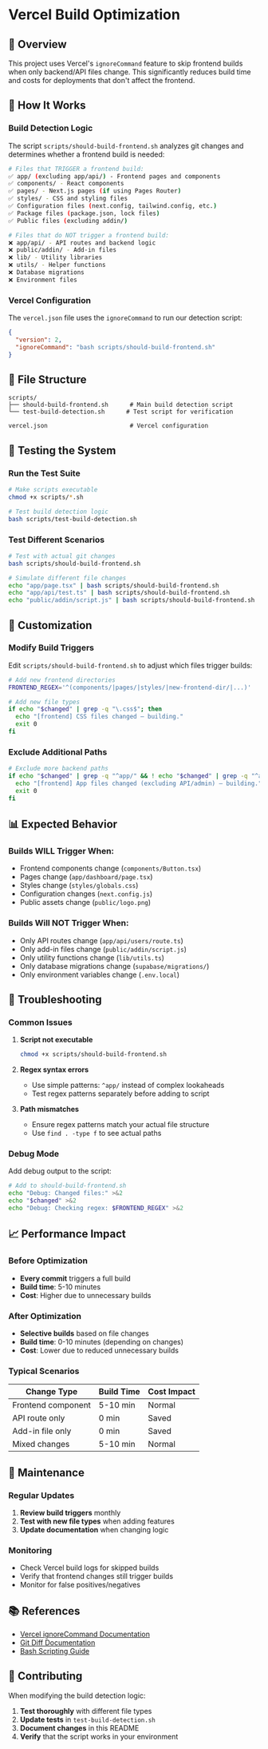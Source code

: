 # Vercel Build Optimization

## 🎯 **Overview**

This project uses Vercel's `ignoreCommand` feature to skip frontend builds when only backend/API files change. This significantly reduces build time and costs for deployments that don't affect the frontend.

## 🚀 **How It Works**

### **Build Detection Logic**

The script `scripts/should-build-frontend.sh` analyzes git changes and determines whether a frontend build is needed:

```bash
# Files that TRIGGER a frontend build:
✅ app/ (excluding app/api/) - Frontend pages and components
✅ components/ - React components
✅ pages/ - Next.js pages (if using Pages Router)
✅ styles/ - CSS and styling files
✅ Configuration files (next.config, tailwind.config, etc.)
✅ Package files (package.json, lock files)
✅ Public files (excluding addin/)

# Files that do NOT trigger a frontend build:
❌ app/api/ - API routes and backend logic
❌ public/addin/ - Add-in files
❌ lib/ - Utility libraries
❌ utils/ - Helper functions
❌ Database migrations
❌ Environment files
```

### **Vercel Configuration**

The `vercel.json` file uses the `ignoreCommand` to run our detection script:

```json
{
  "version": 2,
  "ignoreCommand": "bash scripts/should-build-frontend.sh"
}
```

## 📁 **File Structure**

```
scripts/
├── should-build-frontend.sh      # Main build detection script
└── test-build-detection.sh      # Test script for verification

vercel.json                       # Vercel configuration
```

## 🧪 **Testing the System**

### **Run the Test Suite**

```bash
# Make scripts executable
chmod +x scripts/*.sh

# Test build detection logic
bash scripts/test-build-detection.sh
```

### **Test Different Scenarios**

```bash
# Test with actual git changes
bash scripts/should-build-frontend.sh

# Simulate different file changes
echo "app/page.tsx" | bash scripts/should-build-frontend.sh
echo "app/api/test.ts" | bash scripts/should-build-frontend.sh
echo "public/addin/script.js" | bash scripts/should-build-frontend.sh
```

## 🔧 **Customization**

### **Modify Build Triggers**

Edit `scripts/should-build-frontend.sh` to adjust which files trigger builds:

```bash
# Add new frontend directories
FRONTEND_REGEX='^(components/|pages/|styles/|new-frontend-dir/|...)'

# Add new file types
if echo "$changed" | grep -q "\.css$"; then
  echo "[frontend] CSS files changed — building."
  exit 0
fi
```

### **Exclude Additional Paths**

```bash
# Exclude more backend paths
if echo "$changed" | grep -q "^app/" && ! echo "$changed" | grep -q "^app/(api|admin)/"; then
  echo "[frontend] App files changed (excluding API/admin) — building."
  exit 0
fi
```

## 📊 **Expected Behavior**

### **Builds WILL Trigger When:**
- Frontend components change (`components/Button.tsx`)
- Pages change (`app/dashboard/page.tsx`)
- Styles change (`styles/globals.css`)
- Configuration changes (`next.config.js`)
- Public assets change (`public/logo.png`)

### **Builds Will NOT Trigger When:**
- Only API routes change (`app/api/users/route.ts`)
- Only add-in files change (`public/addin/script.js`)
- Only utility functions change (`lib/utils.ts`)
- Only database migrations change (`supabase/migrations/`)
- Only environment variables change (`.env.local`)

## 🚨 **Troubleshooting**

### **Common Issues**

1. **Script not executable**
   ```bash
   chmod +x scripts/should-build-frontend.sh
   ```

2. **Regex syntax errors**
   - Use simple patterns: `^app/` instead of complex lookaheads
   - Test regex patterns separately before adding to script

3. **Path mismatches**
   - Ensure regex patterns match your actual file structure
   - Use `find . -type f` to see actual paths

### **Debug Mode**

Add debug output to the script:

```bash
# Add to should-build-frontend.sh
echo "Debug: Changed files:" >&2
echo "$changed" >&2
echo "Debug: Checking regex: $FRONTEND_REGEX" >&2
```

## 📈 **Performance Impact**

### **Before Optimization**
- **Every commit** triggers a full build
- **Build time**: 5-10 minutes
- **Cost**: Higher due to unnecessary builds

### **After Optimization**
- **Selective builds** based on file changes
- **Build time**: 0-10 minutes (depending on changes)
- **Cost**: Lower due to reduced unnecessary builds

### **Typical Scenarios**

| Change Type | Build Time | Cost Impact |
|-------------|------------|-------------|
| Frontend component | 5-10 min | Normal |
| API route only | 0 min | Saved |
| Add-in file only | 0 min | Saved |
| Mixed changes | 5-10 min | Normal |

## 🔄 **Maintenance**

### **Regular Updates**

1. **Review build triggers** monthly
2. **Test with new file types** when adding features
3. **Update documentation** when changing logic

### **Monitoring**

- Check Vercel build logs for skipped builds
- Verify that frontend changes still trigger builds
- Monitor for false positives/negatives

## 📚 **References**

- [Vercel ignoreCommand Documentation](https://vercel.com/docs/projects/project-configuration#ignorecommand)
- [Git Diff Documentation](https://git-scm.com/docs/git-diff)
- [Bash Scripting Guide](https://tldp.org/LDP/abs/html/)

## 🤝 **Contributing**

When modifying the build detection logic:

1. **Test thoroughly** with different file types
2. **Update tests** in `test-build-detection.sh`
3. **Document changes** in this README
4. **Verify** that the script works in your environment

